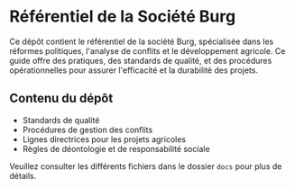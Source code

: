 # Référentiel de la Société Burg

Ce dépôt contient le référentiel de la société Burg, spécialisée dans les réformes politiques, l'analyse de conflits et le développement agricole. Ce guide offre des pratiques, des standards de qualité, et des procédures opérationnelles pour assurer l'efficacité et la durabilité des projets.

## Contenu du dépôt

- Standards de qualité
- Procédures de gestion des conflits
- Lignes directrices pour les projets agricoles
- Règles de déontologie et de responsabilité sociale

Veuillez consulter les différents fichiers dans le dossier `docs` pour plus de détails.
